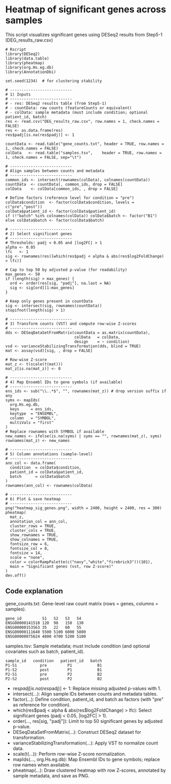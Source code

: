 # Heatmap of significant genes across samples
This script visualizes significant genes using DESeq2 results from Step5-1 (DEG_results_raw.csv)

```
# Rscript
library(DESeq2)
library(data.table)
library(pheatmap)
library(org.Hs.eg.db)
library(AnnotationDbi)

set.seed(1234)  # for clustering stability

# ---------------------------
# 1) Inputs
# ---------------------------
# - res: DESeq2 results table (from Step5-1)
# - countData: raw counts (featureCounts or equivalent)
# - colData: sample metadata (must include condition; optional patient_id, batch)
res <- read.csv("DEG_results_raw.csv", row.names = 1, check.names = FALSE)
res <- as.data.frame(res)
res$padj[is.na(res$padj)] <- 1

countData <- read.table("gene_counts.txt", header = TRUE, row.names = 1, check.names = FALSE)
colData   <- read.table("samples.tsv",    header = TRUE, row.names = 1, check.names = FALSE, sep="\t")

# ---------------------------
# Align samples between counts and metadata
# ---------------------------
common_ids <- intersect(rownames(colData), colnames(countData))
countData  <- countData[, common_ids, drop = FALSE]
colData    <- colData[common_ids, , drop = FALSE]

# Define factors (reference level for condition = "pre")
colData$condition  <- factor(colData$condition, levels = c("pre","post"))
colData$patient_id <- factor(colData$patient_id)
if (!"batch" %in% colnames(colData)) colData$batch <- factor("B1") else colData$batch <- factor(colData$batch)

# ---------------------------
# 2) Select significant genes
# ---------------------------
# Thresholds: padj < 0.05 and |log2FC| > 1
alpha <- 0.05
lfc   <- 1
sig <- rownames(res)[which(res$padj < alpha & abs(res$log2FoldChange) > lfc)]

# Cap to top 50 by adjusted p-value (for readability)
max_genes <- 50
if (length(sig) > max_genes) {
  ord <- order(res[sig, "padj"], na.last = NA)
  sig <- sig[ord][1:max_genes]
}

# Keep only genes present in countData
sig <- intersect(sig, rownames(countData))
stopifnot(length(sig) > 1)

# ---------------------------
# 3) Transform counts (VST) and compute row-wise Z-scores
# ---------------------------
dds <- DESeqDataSetFromMatrix(countData = as.matrix(countData),
                              colData   = colData,
                              design    = ~ condition)
vsd <- varianceStabilizingTransformation(dds, blind = TRUE)
mat <- assay(vsd)[sig, , drop = FALSE]

# Row-wise Z-score
mat_z <- t(scale(t(mat)))
mat_z[is.na(mat_z)] <- 0

# ---------------------------
# 4) Map Ensembl IDs to gene symbols (if available)
# ---------------------------
ens_ids <- sub("\\..*$", "", rownames(mat_z)) # drop version suffix if any
syms <- mapIds(
  org.Hs.eg.db,
  keys     = ens_ids,
  keytype  = "ENSEMBL",
  column   = "SYMBOL",
  multiVals = "first"
)
# Replace rownames with SYMBOL if available
new_names <- ifelse(is.na(syms) | syms == "", rownames(mat_z), syms)
rownames(mat_z) <- new_names

# ---------------------------
# 5) Column annotations (sample-level)
# ---------------------------
ann_col <- data.frame(
  condition  = colData$condition,
  patient_id = colData$patient_id,
  batch      = colData$batch
)
rownames(ann_col) <- rownames(colData)

# ---------------------------
# 6) Plot & save heatmap
# ---------------------------
png("heatmap_sig_genes.png", width = 2400, height = 2400, res = 300)
pheatmap(
  mat_z,
  annotation_col = ann_col,
  cluster_rows = TRUE,
  cluster_cols = TRUE,
  show_rownames = TRUE,
  show_colnames = TRUE,
  fontsize_row = 6,
  fontsize_col = 8,
  fontsize = 14,
  scale = "none",
  color = colorRampPalette(c("navy","white","firebrick3"))(101),
  main = "Significant genes (vst, row Z-score)"
)
dev.off()

```

## Code explanation
gene_counts.txt: Gene-level raw count matrix (rows = genes, columns = samples).
```
gene_id         S1   S2   S3   S4
ENSG00000141510 120  98   150  130
ENSG00000153563 35   22   60   55
ENSG00000111640 5500 5100 6000 5800
ENSG00000075624 4800 4700 5200 5100
```
samples.tsv: Sample metadata; must include condition (and optional covariates such as batch, patient_id).
```
sample_id   condition   patient_id   batch
P1-S1          pre         P1           B1
P1-S2          post        P1           B1
P2-S1          pre         P2           B2
P2-S2          post        P2           B2
```
- res$padj[is.na(res$padj)] <- 1: Replace missing adjusted p-values with 1.
- intersect(...): Align sample IDs between counts and metadata tables.
- factor(...): Define condition, patient_id, and batch as factors (with "pre" as reference for condition).
- which(res$padj < alpha & abs(res$log2FoldChange) > lfc): Select significant genes (padj < 0.05, |log2FC| > 1).
- order(..., res[sig, "padj"]): Limit to top 50 significant genes by adjusted p-value.
- DESeqDataSetFromMatrix(...): Construct DESeq2 dataset for transformation.
- varianceStabilizingTransformation(...): Apply VST to normalize count data.
- scale(t(...)): Perform row-wise Z-score normalization.
- mapIds(..., org.Hs.eg.db): Map Ensembl IDs to gene symbols; replace row names when available.
- pheatmap(...): Draw clustered heatmap with row Z-scores, annotated by sample metadata, and save as PNG.
